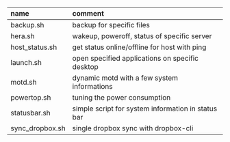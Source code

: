| name            | comment                                            |
| :-------------  | :------------------------------------------------- |
| backup.sh       | backup for specific files                          |
| hera.sh         | wakeup, poweroff, status of specific server        |
| host_status.sh  | get status online/offline for host with ping       |
| launch.sh       | open specified applications on specific desktop    |
| motd.sh         | dynamic motd with a few system informations        |
| powertop.sh     | tuning the power consumption                       |
| statusbar.sh    | simple script for system information in status bar |
| sync_dropbox.sh | single dropbox sync with dropbox-cli               |
